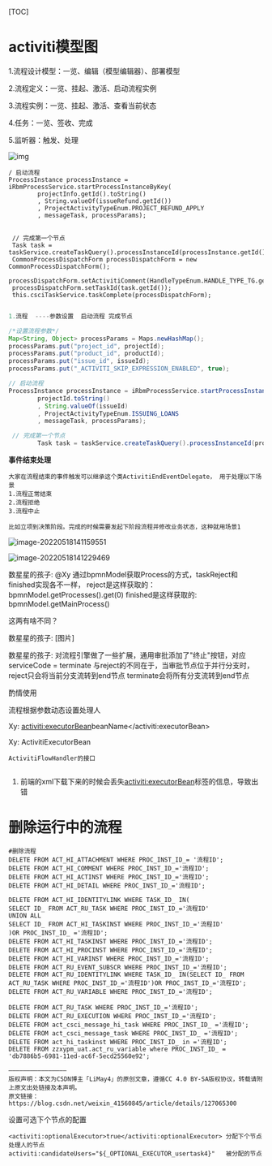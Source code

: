[TOC]

# activiti模型图

1.流程设计模型：一览、编辑（模型编辑器）、部署模型

2.流程定义：一览、挂起、激活、启动流程实例

3.流程实例：一览、挂起、激活、查看当前状态

4.任务：一览、签收、完成

5.监听器：触发、处理

![img](https://upload-images.jianshu.io/upload_images/80770-be3dfc25d69470d6.png?imageMogr2/auto-orient/strip|imageView2/2/format/webp)

```
/ 启动流程
ProcessInstance processInstance = iRbmProcessService.startProcessInstanceByKey(
        projectInfo.getId().toString()
        , String.valueOf(issueRefund.getId())
        , ProjectActivityTypeEnum.PROJECT_REFUND_APPLY
        , messageTask, processParams);
        
        
 // 完成第一个节点
 Task task = taskService.createTaskQuery().processInstanceId(processInstance.getId()).singleResult();
 CommonProcessDispatchForm processDispatchForm = new CommonProcessDispatchForm();
 processDispatchForm.setActivitiComment(HandleTypeEnum.HANDLE_TYPE_TG.getMessage());
 processDispatchForm.setTaskId(task.getId());
 this.csciTaskService.taskComplete(processDispatchForm);       
        
```

```java
1.流程  ----参数设置  启动流程 完成节点

/*设置流程参数*/
Map<String, Object> processParams = Maps.newHashMap();
processParams.put("project_id", projectId);
processParams.put("product_id", productId);
processParams.put("issue_id", issueId);
processParams.put("_ACTIVITI_SKIP_EXPRESSION_ENABLED", true);

// 启动流程
ProcessInstance processInstance = iRbmProcessService.startProcessInstanceByKey(
        projectId.toString()
        , String.valueOf(issueId)
        , ProjectActivityTypeEnum.ISSUING_LOANS
        , messageTask, processParams);

 // 完成第一个节点
        Task task = taskService.createTaskQuery().processInstanceId(processInstance.getId()).singleResult();
```



**事件结束处理**

```
大家在流程结束的事件触发可以继承这个类ActivitiEndEventDelegate， 用于处理以下场景
1.流程正常结束
2.流程拒绝
3.流程中止

比如立项到决策阶段。完成的时候需要发起下阶段流程并修改业务状态，这种就用场景1
```

![image-20220518141159551](C:\Users\Administrator.DESKTOP-80KRDB4\AppData\Roaming\Typora\typora-user-images\image-20220518141159551.png)

![image-20220518141229469](C:\Users\Administrator.DESKTOP-80KRDB4\AppData\Roaming\Typora\typora-user-images\image-20220518141229469.png)



数星星的孩子:
@Xy 通过bpmnModel获取Process的方式，taskReject和finished实现各不一样，
reject是这样获取的： bpmnModel.getProcesses().get(0)
finished是这样获取的:  bpmnModel.getMainProcess()

这两有啥不同？

数星星的孩子:
[图片]

数星星的孩子:
对流程引擎做了一些扩展，通用审批添加了"终止"按钮，对应serviceCode = terminate
与reject的不同在于，当审批节点位于并行分支时，
reject只会将当前分支流转到end节点
terminate会将所有分支流转到end节点

酌情使用

流程根据参数动态设置处理人

Xy:
<activiti:executorBean>beanName</activiti:executorBean>

Xy:
ActivitiExecutorBean



```
ActivitiFlowHandler的接口


```

1. 前端的xml下载下来的时候会丢失<activiti:executorBean>标签的信息，导致出错

# 删除运行中的流程

```mysql
#删除流程
DELETE FROM ACT_HI_ATTACHMENT WHERE PROC_INST_ID_= '流程ID'; 
DELETE FROM ACT_HI_COMMENT WHERE PROC_INST_ID_='流程ID'; 
DELETE FROM ACT_HI_ACTINST WHERE PROC_INST_ID_='流程ID'; 
DELETE FROM ACT_HI_DETAIL WHERE PROC_INST_ID_='流程ID'; 
  
DELETE FROM ACT_HI_IDENTITYLINK WHERE TASK_ID_ IN(
SELECT ID_ FROM ACT_RU_TASK WHERE PROC_INST_ID_='流程ID'
UNION ALL
SELECT ID_ FROM ACT_HI_TASKINST WHERE PROC_INST_ID_='流程ID'
)OR PROC_INST_ID_ ='流程ID'; 
DELETE FROM ACT_HI_TASKINST WHERE PROC_INST_ID_='流程ID'; 
DELETE FROM ACT_HI_PROCINST WHERE PROC_INST_ID_='流程ID'; 
DELETE FROM ACT_HI_VARINST WHERE PROC_INST_ID_='流程ID'; 
DELETE FROM ACT_RU_EVENT_SUBSCR WHERE PROC_INST_ID_='流程ID'; 
DELETE FROM ACT_RU_IDENTITYLINK WHERE TASK_ID_ IN(SELECT ID_ FROM ACT_RU_TASK WHERE PROC_INST_ID_='流程ID')OR PROC_INST_ID_='流程ID'; 
DELETE FROM ACT_RU_VARIABLE WHERE PROC_INST_ID_='流程ID';  
  
DELETE FROM ACT_RU_TASK WHERE PROC_INST_ID_='流程ID'; 
DELETE FROM ACT_RU_EXECUTION WHERE PROC_INST_ID_='流程ID';
DELETE FROM act_csci_message_hi_task WHERE PROC_INST_ID_ ='流程ID';
DELETE FROM act_csci_message_task WHERE PROC_INST_ID_ ='流程ID';    
DELETE FROM act_hi_taskinst WHERE PROC_INST_ID_ in ='流程ID'; 
DELETE FROM zzxypm_uat.act_ru_variable where PROC_INST_ID_ = 'db7886b5-6981-11ed-ac6f-5ecd25560e92';

————————————————
版权声明：本文为CSDN博主「LiMay4」的原创文章，遵循CC 4.0 BY-SA版权协议，转载请附上原文出处链接及本声明。
原文链接：https://blog.csdn.net/weixin_41560845/article/details/127065300
```

设置可选下个节点的配置

```
<activiti:optionalExecutor>true</activiti:optionalExecutor> 分配下个节点处理人的节点
activiti:candidateUsers="${_OPTIONAL_EXECUTOR_usertask4}"   被分配的节点
```
